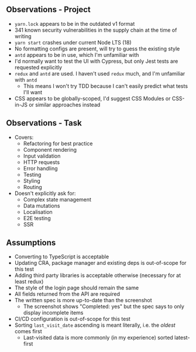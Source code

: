 ## Observations - Project

- `yarn.lock` appears to be in the outdated v1 format
- 341 known security vulnerabilities in the supply chain at the time of writing
- `yarn start` crashes under current Node LTS (18)
- No formatting configs are present, will try to guess the existing style
- `antd` appears to be in use, which I'm unfamiliar with
- I'd normally want to test the UI with Cypress, but only Jest tests are requested explicitly
- `redux` and `antd` are used. I haven't used `redux` much, and I'm unfamiliar with `antd`
  - This means I won't try TDD because I can't easily predict what tests I'll want
- CSS appears to be globally-scoped, I'd suggest CSS Modules or CSS-in-JS or similar approaches instead

## Observations - Task

- Covers:
  - Refactoring for best practice
  - Component rendering
  - Input validation
  - HTTP requests
  - Error handling
  - Testing
  - Styling
  - Routing
- Doesn't explicitly ask for:
  - Complex state management
  - Data mutations
  - Localisation
  - E2E testing
  - SSR

## Assumptions

- Converting to TypeScript is acceptable
- Updating CRA, package manager and existing deps is out-of-scope for this test
- Adding third party libraries is acceptable otherwise (necessary for at least redux)
- The style of the login page should remain the same
- All fields returned from the API are required
- The written spec is more up-to-date than the screenshot
  - The screenshot shows "Completed: yes" but the spec says to only display incomplete items
- CI/CD configuration is out-of-scope for this test
- Sorting `last_visit_date` ascending is meant literally, i.e. the _oldest_ comes first
  - Last-visited data is more commonly (in my experience) sorted latest-first
